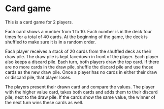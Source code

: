 # Card game
This is a card game for 2 players.

Each card shows a number from 1 to 10. Each number is in the deck four times for a total of 40 cards. At the
beginning of the game, the deck is shuffled to make sure it is in a random order.

Each player receives a stack of 20 cards from the shuffled deck as their draw pile. 
The draw pile is kept facedown in front of the player. Each player also keeps a discard pile.
Each turn, both players draw the top card. If there are no more cards in the draw pile, shuffle the discard pile
and use those cards as the new draw pile. Once a player has no cards in either their draw or discard pile, that
player loses.

The players present their drawn card and compare the values. The player with the higher value card, takes
both cards and adds them to their discard pile, next to the draw pile. If the cards show the same value, the
winner of the next turn wins these cards as well. 
